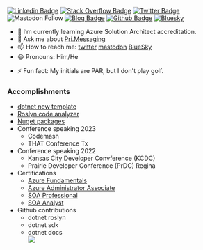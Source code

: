 [![Linkedin Badge](https://img.shields.io/badge/-Peter%20Ritchie-blue?style=flat&logo=Linkedin&logoColor=white&link=https://www.linkedin.com/in/peteraritchie/)](https://www.linkedin.com/in/peteraritchie/)
[![Stack Overflow Badge](https://img.shields.io/badge/-Peter%20Ritchie-black?style=flat&logo=Stack%20Overflow&logoColor=orange&link=https://stackoverflow.com/users/5620/peter-ritchie)](https://stackoverflow.com/users/5620/peter-ritchie)
[![Twitter Badge](https://img.shields.io/badge/-@peterritchie-1da1f2?style=flat&logo=twitter&logoColor=white&link=https://twitter.com/peterritchie)](https://twitter.com/peterritchie)
![Mastodon Follow](https://img.shields.io/mastodon/follow/109297565954076867)
[![Blog Badge](https://img.shields.io/badge/-Blog%20RSS-darkred?style=flat&logo=rss&logoColor=yellow&link=https://blog.peterritchie.com/feed.xml)](https://blog.peterritchie.com/feed.xml)
[![Github Badge](https://img.shields.io/badge/-peteraritchie-404040?style=flat&logo=github&logoColor=cyan&link=https://github.com/peteraritchie)](https://github.com/peteraritchie)
[![Bluesky](https://img.shields.io/badge/Bluesky-0285FF?style=for-the-badge&logo=Bluesky&logoColor=white)](https://bsky.app/profile/peterritchie.com)

<!--
- 🔭 I’m currently working on [VSSSpell dotnet new template](https://www.nuget.org/packages/Pri.Utility.Templates/)
-->
- 🌱 I’m currently learning Azure Solution Architect accreditation.
- 💬 Ask me about [Pri.Messaging](https://github.com/peteraritchie/Messaging)
- 📫 How to reach me: [twitter](https://twitter.com/peterritchie) [mastodon](https://mastodon.social/@peterritchie) [BlueSky](https://bsky.app/profile/peterritchie.bsky.social)
- 😄 Pronouns: Him/He
<!--
- 👯 I’m looking to collaborate on ...
- 🤔 I’m looking for help with ...
-->
- ⚡ Fun fact: My initials are PAR, but I don't play golf.

### Accomplishments
- [dotnet new template](https://www.nuget.org/packages/Pri.Utility.Templates/)
- [Roslyn code analyzer](https://github.com/peteraritchie/Messaging.Patterns/tree/master/PRI.Messaging.Patterns.Analyzer)
- [Nuget packages](https://www.nuget.org/profiles/peterritchie)
- Conference speaking 2023
  - Codemash
  - THAT Conference Tx
- Conference speaking 2022
  - Kansas City Developer Convference (KCDC)
  - Prairie Developer Conference (PrDC) Regina
- Certifications
  - [Azure Fundamentals](https://www.credly.com/earner/earned/badge/b6cf8a1e-563c-4adb-9981-0c9d7cf8d97f)
  - [Azure Administrator Associate](https://www.credly.com/earner/earned/badge/2ffbb3e6-8c8d-4538-bce7-6f1429ce1d64)
  - [SOA Professional](https://www.credly.com/earner/earned/badge/2a7ddb45-a01e-48a0-b044-2e5036ce87a1)
  - [SOA Analyst](https://www.credly.com/earner/earned/badge/5e718960-3de3-4bb0-96f0-5d60b03b783a)
- Github contributions
  - dotnet roslyn
  - dotnet sdk
  - dotnet docs  
  ![](https://pbs.twimg.com/media/Feb1S10aAAAEvvH?format=jpg&name=4096x4096)
<!--
**peteraritchie/peteraritchie** is a ✨ _special_ ✨ repository because its `README.md` (this file) appears on your GitHub profile.

Here are some ideas to get you started:

- 🔭 I’m currently working on ...
- 🌱 I’m currently learning ...
- 👯 I’m looking to collaborate on ...
- 🤔 I’m looking for help with ...
- 💬 Ask me about ...
- 📫 How to reach me: ...
- 😄 Pronouns: ...
- ⚡ Fun fact: ...
-->
<!--
<a rel="me" href="https://mastodon.social/@peterritchie">mastodon.social</a>
-->
